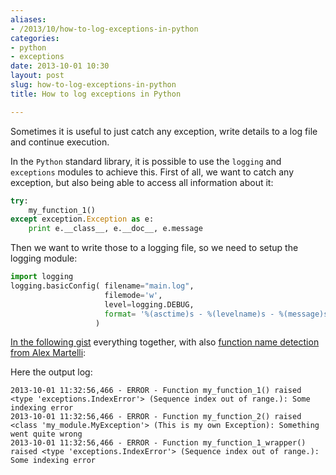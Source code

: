 ```yaml
---
aliases:
- /2013/10/how-to-log-exceptions-in-python
categories:
- python
- exceptions
date: 2013-10-01 10:30
layout: post
slug: how-to-log-exceptions-in-python
title: How to log exceptions in Python

---
```


Sometimes it is useful to just catch any exception, write details to a log file and continue execution.

In the `Python` standard library, it is possible to use the `logging` and `exceptions` modules to achieve this.
First of all, we want to catch any exception, but also being able to access all information about it:

```python
try:
    my_function_1()
except exception.Exception as e:
    print e.__class__, e.__doc__, e.message
```

Then we want to write those to a logging file, so we need to setup the logging module:

```python
import logging
logging.basicConfig( filename="main.log",
                     filemode='w',
                     level=logging.DEBUG,
                     format= '%(asctime)s - %(levelname)s - %(message)s',
                   )
```

[In the following gist](https://gist.github.com/zonca/6782980) everything together, with also [function name detection from Alex Martelli](http://stackoverflow.com/questions/2380073/how-to-identify-what-function-call-raise-an-exception-in-python):

<script src="https://gist.github.com/zonca/6782980.js"></script>

Here the output log:

```text
2013-10-01 11:32:56,466 - ERROR - Function my_function_1() raised <type 'exceptions.IndexError'> (Sequence index out of range.): Some indexing error
2013-10-01 11:32:56,466 - ERROR - Function my_function_2() raised <class 'my_module.MyException'> (This is my own Exception): Something went quite wrong
2013-10-01 11:32:56,466 - ERROR - Function my_function_1_wrapper() raised <type 'exceptions.IndexError'> (Sequence index out of range.): Some indexing error
```
